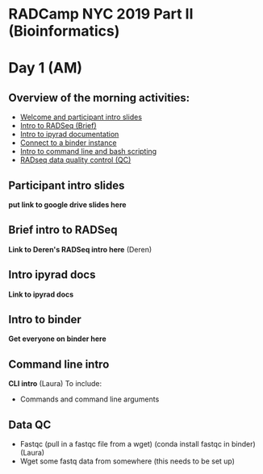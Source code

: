 # RADCamp NYC 2019 Part II (Bioinformatics)
# Day 1 (AM)

## Overview of the morning activities:
* [Welcome and participant intro slides](#participant-intro-slides)
* [Intro to RADSeq (Brief)](#brief-intro-to-RADSeq)
* [Intro to ipyrad documentation](#intro-ipyrad-docs)
* [Connect to a binder instance](#intro-to-binder)
* [Intro to command line and bash scripting](#command-line-intro)
* [RADseq data quality control (QC)](#data-qc)

## Participant intro slides
**put link to google drive slides here**

## Brief intro to RADSeq
**Link to Deren's RADSeq intro here** (Deren)

## Intro ipyrad docs
**Link to ipyrad docs**

## Intro to binder
**Get everyone on binder here**

## Command line intro
**CLI intro** (Laura)
To include:
* Commands and command line arguments

## Data QC
* Fastqc (pull in a fastqc file from a wget) (conda install fastqc in binder) (Laura)
 * Wget some fastq data from somewhere (this needs to be set up)
